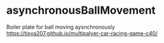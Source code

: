 # asynchronousBallMovement
Boiler plate for ball moving aysnchronously
https://tisya207.github.io/multipalyer-car-racing-game-c40/
